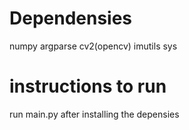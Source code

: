# Dependensies
numpy
argparse
cv2(opencv)
imutils
sys

# instructions to run
run main.py after installing the depensies

